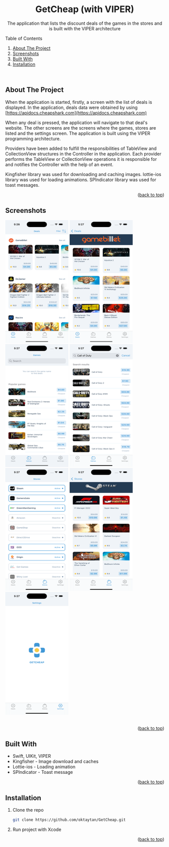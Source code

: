 <a name="readme-top"></a>

<!-- PROJECT LOGO -->
<div align="center">
  <h1 align="center">GetCheap (with VIPER)</h1>
  <p align="center">The application that lists the discount deals of the games in the stores and is built with the VIPER architecture</p>
</div>

<!-- TABLE OF CONTENTS -->
<summary>Table of Contents</summary>
<ol>
  <li><a href="#about-the-project">About The Project</a></li>
  <li><a href="#screenshots">Screenshots</a></li>
  <li><a href="#built-with">Built With</a></li>
  <li><a href="#installation">Installation</a></li>
</ol>
<br />


<!-- ABOUT THE PROJECT -->
## About The Project

When the application is started, firstly, a screen with the list of deals is displayed. In the application, deals data were obtained by using [https://apidocs.cheapshark.com](https://apidocs.cheapshark.com)

When any deal is pressed, the application will navigate to that deal's website. The other screens are the screens where the games, stores are listed and the settings screen. The application is built using the VIPER programming architecture.

Providers have been added to fulfill the responsibilities of TableView and CollectionView structures in the Controller in the application. Each provider performs the TableView or CollectionView operations it is responsible for and notifies the Controller with the help of an event.

Kingfisher library was used for downloading and caching images.
lottie-ios library was used for loading animations.
SPIndicator library was used for toast messages.

<p align="right">(<a href="#readme-top">back to top</a>)</p>


<!-- SCREENSHOTS -->
## Screenshots

<div>
  <img src="/Screenshots/ss_01.png" alt="Deals" width="200" height="390">  
  <img src="/Screenshots/ss_02.png" alt="Store" width="200" height="390">  
  <img src="/Screenshots/ss_03.png" alt="Games" width="200" height="390">  
  <img src="/Screenshots/ss_04.png" alt="Games Search" width="200" height="390">  
  <img src="/Screenshots/ss_05.png" alt="Stores" width="200" height="390">  
  <img src="/Screenshots/ss_06.png" alt="Store" width="200" height="390">  
  <img src="/Screenshots/ss_07.png" alt="Settings" width="200" height="390">  
</div>
<br />

<p align="right">(<a href="#readme-top">back to top</a>)</p>


<!-- BUILD WITH -->
## Built With

* Swift, UIKit, VIPER
* Kingfisher - Image download and caches
* Lottie-ios - Loading animation
* SPIndicator - Toast message

<p align="right">(<a href="#readme-top">back to top</a>)</p>


<!-- INSTALLATION -->
## Installation

1. Clone the repo
   ```sh
   git clone https://github.com/oktaytan/GetCheap.git
   ```
2. Run project with Xcode

<p align="right">(<a href="#readme-top">back to top</a>)</p>
